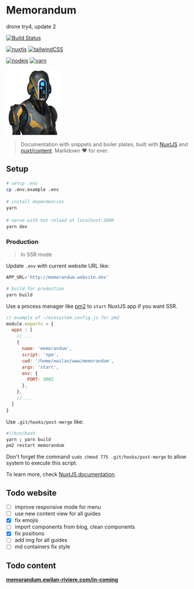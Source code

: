 # Memorandum

drone try4, update 2

[![Build Status](https://drone.ewilan-riviere.com/api/badges/ewilan-riviere/memorandum/status.svg)](https://drone.ewilan-riviere.com/ewilan-riviere/memorandum)

[![nuxtjs](https://img.shields.io/static/v1?label=NuxtJS&message=v2.14&color=00C58E&style=flat-square&logo=nuxt.js&logoColor=ffffff)](https://nuxtjs.org/)
[![tailwindCSS](https://img.shields.io/static/v1?label=Tailwind%20CSS&message=v2.0&color=38B2AC&style=flat-square&logo=tailwind-css&logoColor=ffffff)](https://tailwindcss.com/)

[![nodejs](https://img.shields.io/static/v1?label=NodeJS&message=v14.15&color=339933&style=flat-square&logo=node.js&logoColor=ffffff)](https://nodejs.org/en)
[![yarn](https://img.shields.io/static/v1?label=Yarn&message=v1.2&color=2C8EBB&style=flat-square&logo=yarn&logoColor=ffffff)](https://classic.yarnpkg.com/lang/en/)

![Memo](static/logo/logo-readme.png)

> Documentation with snippets and boiler plates, built with [NuxtJS](https://nuxtjs.org) and [nuxt/content](https://content.nuxtjs.org). Markdown ❤️ for ever.

## Setup

```bash
# setup .env
cp .env.example .env

# install dependencies
yarn

# serve with hot reload at localhost:3000
yarn dev
```

### Production

> In SSR mode

Update `.env` with current website URL like:

```js
APP_URL='http://memorandum.website.dev'
```

```bash
# build for production
yarn build
```

Use a process manager like [pm2](https://pm2.keymetrics.io) to `start` NuxtJS app if you want SSR.

```js
// example of ~/ecosystem.config.js for pm2
module.exports = {
  apps : [
    // ...
    {
      name: 'memorandum',
      script: 'npm',
      cwd: '/home/ewilan/www/memorandum',
      args: 'start',
      env: {
        PORT: 3002
      },
    },
    // ...
  ]
}
```

Use `.git/hooks/post-merge` like:

```bash
#!/bin/bash
yarn ; yarn build
pm2 restart memorandum
```

Don't forget the command `sudo chmod 775 .git/hooks/post-merge` to allow system to execute this script.

To learn more, check [NuxtJS documentation](https://nuxtjs.org).

## Todo website

- [ ] improve responsive mode for menu
- [ ] use new content view for all guides
- [x] fix emojis
- [ ] import components from blog, clean components
- [x] fix positions
- [ ] add img for all guides
- [ ] md containers fix style

## Todo content

[**memorandum.ewilan-riviere.com/in-coming**](https://memorandum.ewilan-riviere.com/in-coming)
